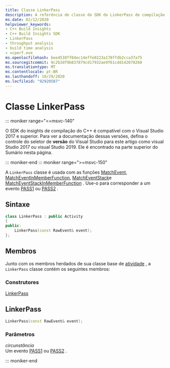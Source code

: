 ```yaml
---
title: Classe LinkerPass
description: A referência de classe do SDK do LinkerPass de compilação do C++.
ms.date: 02/12/2020
helpviewer_keywords:
- C++ Build Insights
- C++ Build Insights SDK
- LinkerPass
- throughput analysis
- build time analysis
- vcperf.exe
ms.openlocfilehash: bee4538ff04ec14effe0223a178ffdb2cca37a75
ms.sourcegitcommit: 9c2b3df9b837879cd17932ae9f61cdd142078260
ms.translationtype: MT
ms.contentlocale: pt-BR
ms.lasthandoff: 10/29/2020
ms.locfileid: "92920587"
---
```

# <a name="linkerpass-class"></a>Classe LinkerPass

::: moniker range="<=msvc-140"

O SDK do insights de compilação do C++ é compatível com o Visual Studio 2017 e superior. Para ver a documentação dessas versões, defina o controle do seletor de **versão** do Visual Studio para este artigo como visual Studio 2017 ou visual Studio 2019. Ele é encontrado na parte superior do Sumário nesta página.

::: moniker-end
::: moniker range=">=msvc-150"

A `LinkerPass` classe é usada com as funções [MatchEvent](../functions/match-event.md), [MatchEventInMemberFunction](../functions/match-event-in-member-function.md), [MatchEventStack](../functions/match-event-stack.md)e [MatchEventStackInMemberFunction](../functions/match-event-stack-in-member-function.md) . Use-o para corresponder a um evento [PASS1](../event-table.md#pass1) ou [PASS2](../event-table.md#pass2) .

## <a name="syntax"></a>Sintaxe

```cpp
class LinkerPass : public Activity
{
public:
    LinkerPass(const RawEvent& event);
};
```

## <a name="members"></a>Membros

Junto com os membros herdados de sua classe base de [atividade](activity.md) , a `LinkerPass` classe contém os seguintes membros:

### <a name="constructors"></a>Construtores

[LinkerPass](#linker-pass)

## <a name="linkerpass"></a><a name="linker-pass"></a> LinkerPass

```cpp
LinkerPass(const RawEvent& event);
```

### <a name="parameters"></a>Parâmetros

*circunstância*\
Um evento [PASS1](../event-table.md#pass1) ou [PASS2](../event-table.md#pass2) .

::: moniker-end
